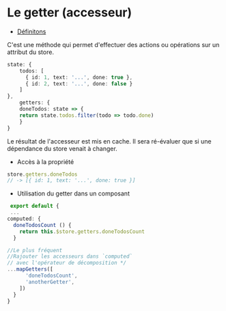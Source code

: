 
# Le getter (accesseur)
<div class="grid grid-cols-2 gap-4">
<div>

* <u>Définitons</u>
<p class="text-sm">
C'est une méthode qui permet d'effectuer des actions ou opérations sur un attribut du store.
</p>

```ts
state: {
    todos: [
      { id: 1, text: '...', done: true },
      { id: 2, text: '...', done: false }
    ]
},
    getters: {
    doneTodos: state => {
    return state.todos.filter(todo => todo.done)
    }
}
```

<p class="text-sm">
Le résultat de l'accesseur est mis en cache. Il sera ré-évaluer que si une dépendance du store venait à changer.
</p>

</div>
<div>


* Accès à la propriété

```ts
store.getters.doneTodos 
// -> [{ id: 1, text: '...', done: true }]
```

* Utilisation du getter dans un composant

```ts
 export default {
 ...
computed: {
  doneTodosCount () {
    return this.$store.getters.doneTodosCount
  }

//Le plus fréquent 
//Rajouter les accesseurs dans `computed`
// avec l'opérateur de décomposition */
...mapGetters([
      'doneTodosCount',
      'anotherGetter',
    ])
  }
}
```
</div>
</div>